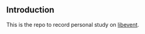 ## Introduction

This is the repo to record personal study on [libevent](https://github.com/libevent/libevent).